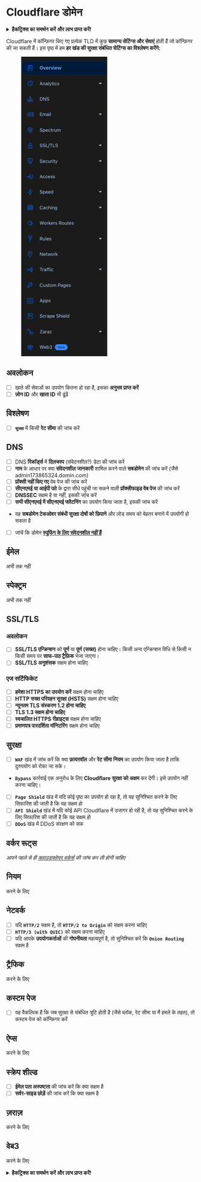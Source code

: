 # Cloudflare डोमेन

<details>

<summary><strong>हैकट्रिक्स का समर्थन करें और लाभ प्राप्त करें!</strong></summary>

* यदि आप अपनी कंपनी को **हैकट्रिक्स में विज्ञापित करना चाहते हैं** या यदि आप **PEASS के नवीनतम संस्करण देखना चाहते हैं या HackTricks को PDF में डाउनलोड करना चाहते हैं** तो [**सदस्यता योजनाएं**](https://github.com/sponsors/carlospolop) देखें!
* [**आधिकारिक PEASS और HackTricks स्वैग**](https://peass.creator-spring.com) प्राप्त करें
* [**The PEASS Family**](https://opensea.io/collection/the-peass-family) की खोज करें, हमारा विशेष [**NFT संग्रह**](https://opensea.io/collection/the-peass-family)
* **शामिल हों** 💬 [**डिस्कॉर्ड समूह**](https://discord.gg/hRep4RUj7f) या [**टेलीग्राम समूह**](https://t.me/peass) में या **ट्विटर** 🐦 [**@carlospolopm**](https://twitter.com/carlospolopm)** का** **अनुसरण** करें।**
* **HackTricks** और [**HackTricks Cloud**](https://github.com/carlospolop/hacktricks-cloud) github repos में **PR जमा करके** अपने हैकिंग ट्रिक साझा करें।

</details>

Cloudflare में कॉन्फ़िगर किए गए प्रत्येक TLD में कुछ **सामान्य सेटिंग्स और सेवाएं** होती हैं जो कॉन्फ़िगर की जा सकती हैं। इस पृष्ठ में हम **हर खंड की सुरक्षा संबंधित सेटिंग्स का विश्लेषण करेंगे:**

<figure><img src="../../.gitbook/assets/image (2) (4).png" alt=""><figcaption></figcaption></figure>

## अवलोकन

* [ ] खाते की सेवाओं का उपयोग कितना हो रहा है, इसका **अनुभव प्राप्त करें**
* [ ] **ज़ोन ID** और **खाता ID** भी ढूंढें

## विश्लेषण

* [ ] **`सुरक्षा`** में किसी **रेट सीमा** की जांच करें

## DNS

* [ ] DNS **रिकॉर्ड्स** में **दिलचस्प** (संवेदनशील?) डेटा की जांच करें
* [ ] **नाम** के आधार पर क्या **संवेदनशील जानकारी** शामिल करने वाले **सबडोमेन** की जांच करें (जैसे admin173865324.domin.com)
* [ ] **प्रॉक्सी नहीं किए गए** वेब पेज की जांच करें
* [ ] **सीएनएमई या आईपी पते** के द्वारा सीधे पहुंची जा सकने वाली **प्रॉक्सीफाइड वेब पेज** की जांच करें
* [ ] **DNSSEC** सक्षम है या नहीं, इसकी जांच करें
* [ ] **सभी सीएनएमई में सीएनएमई फ्लैटनिंग** का उपयोग किया जाता है, इसकी जांच करें
* यह **सबडोमेन टेकओवर संबंधी सुरक्षा दोषों को छिपाने** और लोड समय को बेहतर बनाने में उपयोगी हो सकता है
* [ ] जांचें कि डोमेन [**स्पूफिंग के लिए संवेदनशील नहीं हैं**](https://book.hacktricks.xyz/network-services-pentesting/pentesting-smtp#mail-spoofing)

## **ईमेल**

अभी तक नहीं

## स्पेक्ट्रम

अभी तक नहीं

## SSL/TLS

### **अवलोकन**

* [ ] **SSL/TLS एन्क्रिप्शन** को **पूर्ण** या **पूर्ण (सख्त)** होना चाहिए। किसी अन्य एन्क्रिप्शन विधि से किसी न किसी समय पर **साफ-पाठ ट्रैफ़िक** भेजा जाएगा।
* [ ] **SSL/TLS अनुशंसक** सक्षम होना चाहिए

### एज सर्टिफिकेट

* [ ] **हमेशा HTTPS का उपयोग करें** सक्षम होना चाहिए
* [ ] **HTTP सख्त परिवहन सुरक्षा (HSTS)** सक्षम होना चाहिए
* [ ] **न्यूनतम TLS संस्करण 1.2 होना चाहिए**
* [ ] **TLS 1.3 सक्षम होना चाहिए**
* [ ] **स्वचालित HTTPS रीव्राइट्स** सक्षम होना चाहिए
* [ ] **प्रमाणपत्र पारदर्शिता मॉनिटरिंग** सक्षम होना चाहिए

## **सुरक्षा**

* [ ] **`WAF`** खंड में जांच करें कि क्या **फ़ायरवॉल** और **रेट सीमा नियम** का उपयोग किया जाता है ताकि दुरुपयोग को रोका जा सके।
* **`Bypass`** कार्रवाई एक अनुरोध के लिए **Cloudflare सुरक्षा को अक्षम** कर देगी। इसे उपयोग नहीं करना चाहिए।
* [ ] **`Page Shield`** खंड में यदि कोई पृष्ठ का उपयोग हो रहा है, तो यह सुनिश्चित करने के लिए सिफारिश की जाती है कि यह सक्षम हो
* [ ] **`API Shield`** खंड में यदि कोई API Cloudflare में उजागर हो रही है, तो यह सुनिश्चित करने के लिए सिफारिश की जाती है कि यह सक्षम हो
* [ ] **`DDoS`** खंड में DDoS संरक्षण को सक
## **वर्कर रूट्स**

_आपने पहले से ही_ [_क्लाउडफ्लेयर वर्कर्स_](./#workers) _की जांच कर ली होनी चाहिए_

## नियम

करने के लिए

## नेटवर्क

* [ ] यदि **`HTTP/2`** सक्षम है, तो **`HTTP/2 to Origin`** को सक्षम करना चाहिए
* [ ] **`HTTP/3 (with QUIC)`** को सक्षम करना चाहिए
* [ ] यदि आपके **उपयोगकर्ताओं** की **गोपनीयता** महत्वपूर्ण है, तो सुनिश्चित करें कि **`Onion Routing`** सक्षम है

## **ट्रैफिक**

करने के लिए

## कस्टम पेज

* [ ] यह वैकल्पिक है कि जब सुरक्षा से संबंधित त्रुटि होती है (जैसे ब्लॉक, रेट सीमा या मैं हमले के तहत), तो कस्टम पेज को कॉन्फ़िगर करें

## ऐप्स

करने के लिए

## स्क्रेप शील्ड

* [ ] **ईमेल पता अस्पष्टता** की जांच करें कि क्या सक्षम है
* [ ] **सर्वर-साइड छोड़ें** की जांच करें कि क्या सक्षम है

## **ज़राज़**

करने के लिए

## **वेब3**

करने के लिए

<details>

<summary><strong>हैकट्रिक्स का समर्थन करें और लाभ प्राप्त करें!</strong></summary>

* यदि आप अपनी कंपनी को **हैकट्रिक्स में विज्ञापित करना चाहते हैं** या यदि आप **PEASS के नवीनतम संस्करण देखना चाहते हैं या HackTricks को PDF में डाउनलोड करना चाहते हैं** तो [**सदस्यता योजनाएं**](https://github.com/sponsors/carlospolop) देखें!
* [**आधिकारिक PEASS और HackTricks स्वैग**](https://peass.creator-spring.com) प्राप्त करें
* [**The PEASS Family**](https://opensea.io/collection/the-peass-family) की खोज करें, हमारा एक्सक्लूसिव [**NFTs**](https://opensea.io/collection/the-peass-family) संग्रह
* **💬 [**Discord समूह**](https://discord.gg/hRep4RUj7f) या [**टेलीग्राम समूह**](https://t.me/peass) में शामिल हों या मुझे ट्विटर पर फ़ॉलो करें** 🐦 [**@carlospolopm**](https://twitter.com/carlospolopm)**.**
* **अपने हैकिंग ट्रिक्स को** [**HackTricks**](https://github.com/carlospolop/hacktricks) **और** [**HackTricks Cloud**](https://github.com/carlospolop/hacktricks-cloud) **github repos में PR जमा करके साझा करें।**

</details>
